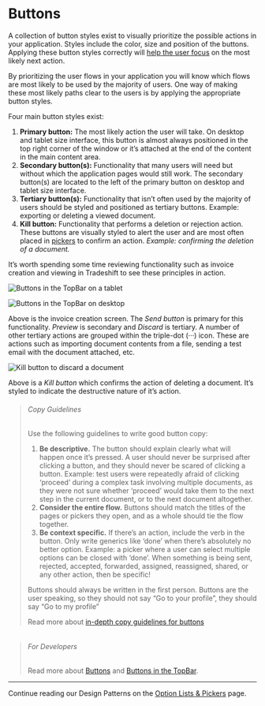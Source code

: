 # Buttons

A collection of button styles exist to visually prioritize the possible actions in your application. Styles include the color, size and position of the buttons. Applying these button styles correctly will [help the user focus](http://tradeshift.github.io/docs/#design/guidelines/principles.html) on the most likely next action.

By prioritizing the user flows in your application you will know which flows are most likely to be used by the majority of users. One way of making these most likely paths clear to the users is by applying the appropriate button styles. 

Four main button styles exist:

1. **Primary button:** The most likely action the user will take. On desktop and tablet size interface, this button is almost always positioned in the top right corner of the window or it’s attached at the end of the content in the main content area.
2. **Secondary button(s):** Functionality that many users will need but without which the application pages would still work. The secondary button(s) are located to the left of the primary button on desktop and tablet size interface.
3. **Tertiary button(s):** Functionality that isn’t often used by the majority of users should be styled and positioned as tertiary buttons. Example: exporting or deleting a viewed document.
4. **Kill button:** Functionality that performs a deletion or rejection action. These buttons are visually styled to alert the user and are most often placed in [pickers](http://tradeshift.github.io/docs/#design/patterns/pickers.html) to confirm an action. *Example: confirming the deletion of a document.*

It’s worth spending some time reviewing functionality such as invoice creation and viewing in Tradeshift to see these principles in action.

![Buttons in the TopBar on a tablet](assets/img/nexus_7_createinvoice2.png)

![Buttons in the TopBar on desktop](assets/img/button-styles-01.png)

Above is the invoice creation screen. The *Send button* is primary for this functionality. *Preview* is secondary and *Discard* is tertiary. A number of other tertiary actions are grouped within the triple-dot (···) icon. These are actions such as importing document contents from a file, sending a test email with the document attached, etc.

![Kill button to discard a document](assets/img/button-styles-02-kill.png)

Above is a *Kill button* which confirms the action of deleting a document. It’s styled to indicate the destructive nature of it’s action.

> ###### Copy Guidelines
> Use the following guidelines to write good button copy:
> 
>   1. **Be descriptive.** The button should explain clearly what will happen once it’s pressed. A user should never be surprised after clicking a button, and they should never be scared of clicking a button. Example: test users were repeatedly afraid of clicking ‘proceed’ during a complex task involving multiple documents, as they were not sure whether ‘proceed’ would take them to the next step in the current document, or to the next document altogether.
>   2. **Consider the entire flow.** Buttons should match the titles of the pages or pickers they open, and as a whole should tie the flow together.
>   3. **Be context specific.** If there’s an action, include the verb in the button. Only write generics like ‘done’ when there’s absolutely no better option. Example: a picker where a user can select multiple options can be closed with ‘done’. When something is being sent, rejected, accepted, forwarded, assigned, reassigned, shared, or any other action, then be specific!
> 
> Buttons should always be written in the first person. Buttons are the user speaking, so they should not say “Go to your profile”, they should say “Go to my profile”
> 
> Read more about [in-depth copy guidelines for buttons](http://tradeshift.github.io/docs/#design/copy/buttons.html)

###### 

> ###### For Developers
> Read more about [Buttons](//tradeshift.github.io/docs/#components/buttons/index.html) and [Buttons in the TopBar](//tradeshift.github.io/docs/#components/topbar/buttons.html).

------------------------------------------------------------------------
Continue reading our Design Patterns on the [Option Lists & Pickers](//tradeshift.github.io/docs/#design/patterns/pickers.html) page.
